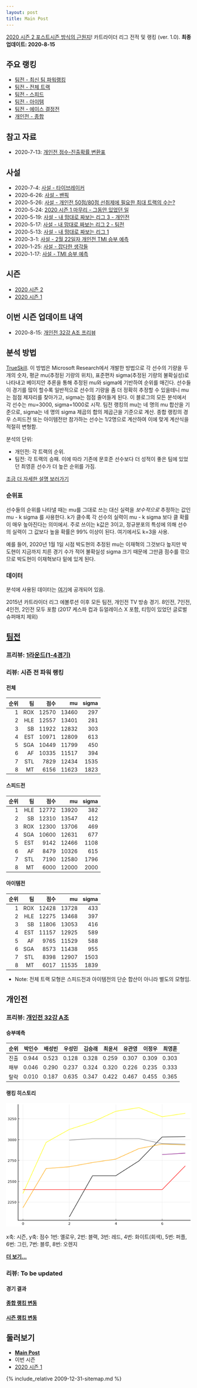 ```yaml
---
layout: post
title: Main Post
---
```


[2020 시즌 2 포스트시즌 방식의 근원지](../season-design-2)! 카트라이더 리그 전적 및 랭킹 (ver. 1.0). 
__최종 업데이트: 2020-8-15__

## 주요 랭킹
- [팀전 - 최신 팀 파워랭킹](../power-ranking-200802)
- [팀전 - 전체 트랙](../team-full)
- [팀전 - 스피드](../team-speed)
- [팀전 - 아이템](../team-item)
- [팀전 - 에이스 결정전](../team-ace)
- [개인전 - 종합](../singles-full)

## 참고 자료
- 2020-7-13: [개인전 점수-진출확률 변환표](../conversion)

## 사설 
- 2020-7-4: [사설 - 타이브레이커](../tiebreakers)
- 2020-6-26: [사설 - 밴픽](../ban-pick)
- 2020-5-26: [사설 - 개인전 50점/80점 선취제에 필요한 최대 트랙의 수는?](../track-optim)
- 2020-5-24: [2020 시즌 1 마무리 - 그동안 있었던 일](../season-wrapup-2020-1)
- 2020-5-19: [사설 - 내 맘대로 짜보는 리그 3 - 개인전](../season-design-3)
- 2020-5-17: [사설 - 내 맘대로 짜보는 리그 2 - 팀전](../season-design-2)
- 2020-5-13: [사설 - 내 맘대로 짜보는 리그 1](../season-design-1)
- 2020-3-1: [사설 - 2월 22일자 개인전 TMI 승부 예측](../editorial-tmi-0222)
- 2020-1-25: [사설 - 잡다한 생각들](../thoughts)
- 2020-1-17: [사설 - TMI 승부 예측](../editorial-tmi)

## 시즌
- [2020 시즌 2](../2020-2)
- [2020 시즌 1](../2020-1)

## 이번 시즌 업데이트 내역
- 2020-8-15: [개인전 32강 A조 프리뷰](../s2020-2-1-1-p)
 

## 분석 방법

[TrueSkill](https://trueskill.org/). 이 방법은 Microsoft Research에서 개발한 방법으로 각 선수의 기량을 두 개의 숫자, 평균 mu(추정된 기량의 위치), 표준편차 sigma(추정된 기량의 불확실성)로 나타내고 베이지안 추론을 통해 추정된 mu와 sigma에 기반하여 순위를 매긴다. 
선수들이 경기를 많이 할수록 일반적으로 선수의 기량을 좀 더 정확히 추정할 수 있을테니 mu는 점점 제자리를 찾아가고, sigma는 점점 줄어들게 된다. 
이 블로그의 모든 분석에서 각 선수는 mu=3000, sigma=1000로 시작. 팀전 랭킹의 mu는 네 명의 mu 합산을 기준으로, sigma는 네 명의 sigma 제곱의 합의 제곱근을 기준으로 계산. 종합 랭킹의 경우 스피드전 또는 아이템전만 참가하는 선수는 1/2명으로 계산하여 이에 맞게 계산식을 적절히 변형함.  

분석의 단위:

- 개인전: 각 트랙의 순위.
- 팀전: 각 트랙의 승패. 이에 따라 기존에 문호준 선수보다 더 성적이 좋은 팀에 있었던 최영훈 선수가 더 높은 순위를 가짐.

[조금 더 자세한 설명 보러가기](../about)


### 순위표
선수들의 순위를 나타낼 때는 mu를 그대로 쓰는 대신 실력을 *보수적으로* 추정하는 값인 mu - k sigma 를 사용한다. k가 클수록 각 선수의 실력이 mu - k sigma 보다 클 확률이 매우 높아진다는 의미에서. 주로 쓰이는 k값은 3이고, 정규분포의 특성에 의해 선수의 실력이 그 값보다 높을 확률은 99% 이상이 된다. 여기에서도 k=3을 사용.

예를 들어, 2020년 1월 1일 시점 박도현의 추정된 mu는 이재혁의 그것보다 높지만 박도현이 지금까지 치른 경기 수가 적어 불확실성 sigma 크기 때문에 그만큼 점수를 깎으므로 박도현이 이재혁보다 밑에 있게 된다.

### 데이터
분석에 사용된 데이터는 [여기](https://github.com/KartRanking/KartRanking/tree/master/dat)에 공개되어 있음.

2015년 카트라이더 리그 에볼루션 이후 모든 팀전, 개인전 TV 방송 경기. 8인전, 7인전, 4인전, 2인전 모두 포함 (2017 케스파 컵과 듀얼레이스 X 포함, 티밍이 있었던 글로벌 슈퍼매치 제외)

## [팀전](../team-power-ranking)

### 프리뷰: [1라운드(1-4경기)](../t2020-2-1-1)


### 리뷰: 시즌 전 파워 랭킹

<!--__[경기 결과, 개인 별 랭킹 변화 보기](../t2020-1-4-1)__-->

#### 전체

| 순위 | 팀 | 점수 | mu | sigma |
|---:|---:|---:|---:|---:|
| 1 | ROX | 12570 | 13460 | 297 |
| 2 | HLE | 12557 | 13401 | 281 |
| 3 | SB | 11922 | 12832 | 303 |
| 4 | EST | 10971 | 12809 | 613 |
| 5 | SGA | 10449 | 11799 | 450 |
| 6 | AF | 10335 | 11517 | 394 |
| 7 | STL | 7829 | 12434 | 1535 |
| 8 | MT | 6156 | 11623 | 1823 |

#### 스피드전

| 순위 | 팀 | 점수 | mu | sigma |
|---:|---:|---:|---:|---:|
| 1 | HLE | 12772 | 13920 | 382 |
| 2 | SB | 12310 | 13547 | 412 |
| 3 | ROX | 12300 | 13706 | 469 |
| 4 | SGA | 10600 | 12631 | 677 |
| 5 | EST | 9142 | 12466 | 1108 |
| 6 | AF | 8479 | 10326 | 615 |
| 7 | STL | 7190 | 12580 | 1796 |
| 8 | MT | 6000 | 12000 | 2000 |

#### 아이템전

| 순위 | 팀 | 점수 | mu | sigma |
|---:|---:|---:|---:|---:|
| 1 | ROX | 12428 | 13728 | 433 |
| 2 | HLE | 12275 | 13468 | 397 |
| 3 | SB | 11806 | 13053 | 416 |
| 4 | EST | 11157 | 12925 | 589 |
| 5 | AF | 9765 | 11529 | 588 |
| 6 | SGA | 8573 | 11438 | 955 |
| 7 | STL | 8398 | 12907 | 1503 |
| 8 | MT | 6017 | 11535 | 1839 |

* Note: 전체 트랙 모형은 스피드전과 아이템전의 단순 합산이 아니라 별도의 모형임.





## 개인전  

### 프리뷰: [개인전 32강 A조](../s2020-2-1-1-p)

#### 승부예측

| 순위 | 박인수 | 배성빈 | 우성민 | 김승래 | 최윤서 | 유관영 | 이정우 | 최영훈 |
|:---:|---:|---:|---:|---:|---:|---:|---:|---:|
| 진출 | 0.944 | 0.523 | 0.128 | 0.328 | 0.259 | 0.307 | 0.309 | 0.303 |
| 패부 | 0.046 | 0.290 | 0.237 | 0.324 | 0.320 | 0.226 | 0.235 | 0.333 |
| 탈락 | 0.010 | 0.187 | 0.635 | 0.347 | 0.422 | 0.467 | 0.455 | 0.365 |

#### 랭킹 히스토리

![](../images/s2020-2-1-1-p-history.png)

x축: 시즌, y축: 점수
1번: 옐로우, 2번: 블랙, 3번: 레드, 4번: 화이트(회색), 5번: 퍼플, 6번: 그린, 7번: 블루, 8번: 오렌지

__[더 보기...](../s2020-2-1-1-p)__

### 리뷰: To be updated

#### 경기 결과


#### [종합 랭킹 변동](../singles-full)


#### [시즌 랭킹 변동](../singles-s2020_2)


<!--__[더 보기...](../s2020-1-6-2)__-->



## 둘러보기
- __[Main Post](../main)__
- 이번 시즌
- [2020 시즌 1](../2020-1)


{% include_relative 2009-12-31-sitemap.md %}





